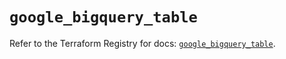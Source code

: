# `google_bigquery_table`

Refer to the Terraform Registry for docs: [`google_bigquery_table`](https://registry.terraform.io/providers/hashicorp/google/6.20.0/docs/resources/bigquery_table).
